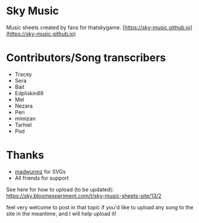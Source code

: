# Sky Music

Music sheets created by fans for thatskygame.
[https://sky-music.github.io](https://sky-music.github.io)

# Contributors/Song transcribers

- Tracey
- Sera
- Bait
- Edpliskin89
- Mel
- Nezara
- Peri
- mimizan
- Tarhiel
- Pod

# Thanks

- [madwurmz](http://madwurmz.com) for SVGs
- All friends for support

See here for how to upload (to be updated): https://sky.bloomexperiment.com/t/sky-music-sheets-site/13/2

feel very welcome to post in that topic if you'd like to upload any song to the site in the meantime, and I will help upload it!
